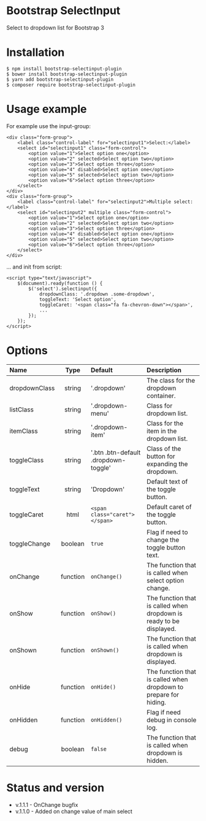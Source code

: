 # Bootstrap SelectInput
Select to dropdown list for Bootstrap 3

# Installation

    $ npm install bootstrap-selectinput-plugin
    $ bower install bootstrap-selectinput-plugin
    $ yarn add bootstrap-selectinput-plugin
    $ composer require bootstrap-selectinput-plugin

# Usage example

For example use the input-group:

    <div class="form-group">
        <label class="control-label" for="selectinput1">Select:</label>
        <select id="selectinput1" class="form-control">
            <option value="1">Select option one</option>
            <option value="2" selected>Select option two</option>
            <option value="3">Select option three</option>
            <option value="4" disabled>Select option one</option>
            <option value="5" selected>Select option two</option>
            <option value="6">Select option three</option>
        </select>
    </div>
    <div class="form-group">
        <label class="control-label" for="selectinput2">Multiple select:</label>
        <select id="selectinput2" multiple class="form-control">
            <option value="1">Select option one</option>
            <option value="2" selected>Select option two</option>
            <option value="3">Select option three</option>
            <option value="4" disabled>Select option one</option>
            <option value="5" selected>Select option two</option>
            <option value="6">Select option three</option>
        </select>
    </div>

... and init from script:

    <script type="text/javascript">
        $(document).ready(function () {
            $('select').selectinput({
                dropdownClass: '.dropdown .some-dropdown',
                toggleText: 'Select option',
                toggleCaret: '<span class="fa fa-chevron-down"></span>',
                ...
            });
        });
    </script>

# Options

| Name            | Type     | Default          | Description                                                |
|:--------------- |:--------:|:---------------- |:---------------------------------------------------------- |
| dropdownClass   | string   | '.dropdown'      | The class for the dropdown container. |
| listClass       | string   | '.dropdown-menu' | Class for dropdown list. |
| itemClass       | string   | '.dropdown-item' | Class for the item in the dropdown list. |
| toggleClass     | string   | '.btn .btn-default .dropdown-toggle' | Class of the button for expanding the dropdown. |
| toggleText      | string   | 'Dropdown'       | Default text of the toggle button. |
| toggleCaret     | html     | `<span class="caret"></span>` | Default caret of the toggle button. |
| toggleChange    | boolean  | `true`           | Flag if need to change the toggle button text. |
| onChange        | function | `onChange()`    | The function that is called when select option change. |
| onShow          | function | `onShow()`      | The function that is called when dropdown is ready to be displayed. |
| onShown         | function | `onShown()`     | The function that is called when dropdown is displayed. |
| onHide          | function | `onHide()`      | The function that is called when dropdown to prepare for hiding. |
| onHidden        | function | `onHidden()`    | Flag if need debug in console log. |
| debug           | boolean  | `false`          | The function that is called when dropdown is hidden. |


# Status and version
* v.1.1.1 - OnChange bugfix
* v.1.1.0 - Added on change value of main select
